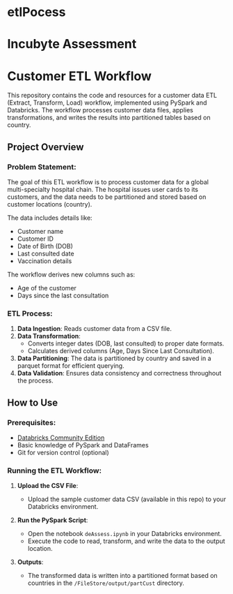 # etlPocess
# Incubyte Assessment

# Customer ETL Workflow

This repository contains the code and resources for a customer data ETL (Extract, Transform, Load) workflow, implemented using PySpark and Databricks. The workflow processes customer data files, applies transformations, and writes the results into partitioned tables based on country.

## Project Overview

### Problem Statement:
The goal of this ETL workflow is to process customer data for a global multi-specialty hospital chain. The hospital issues user cards to its customers, and the data needs to be partitioned and stored based on customer locations (country).

The data includes details like:
- Customer name
- Customer ID
- Date of Birth (DOB)
- Last consulted date
- Vaccination details

The workflow derives new columns such as:
- Age of the customer
- Days since the last consultation

### ETL Process:
1. **Data Ingestion**: Reads customer data from a CSV file.
2. **Data Transformation**:
   - Converts integer dates (DOB, last consulted) to proper date formats.
   - Calculates derived columns (Age, Days Since Last Consultation).
3. **Data Partitioning**: The data is partitioned by country and saved in a parquet format for efficient querying.
4. **Data Validation**: Ensures data consistency and correctness throughout the process.

## How to Use

### Prerequisites:
- [Databricks Community Edition](https://databricks.com/try-databricks)
- Basic knowledge of PySpark and DataFrames
- Git for version control (optional)

### Running the ETL Workflow:

1. **Upload the CSV File**: 
   - Upload the sample customer data CSV (available in this repo) to your Databricks environment.

2. **Run the PySpark Script**:
   - Open the notebook `deAssess.ipynb` in your Databricks environment.
   - Execute the code to read, transform, and write the data to the output location.

3. **Outputs**:
   - The transformed data is written into a partitioned format based on countries in the `/FileStore/output/partCust` directory.



